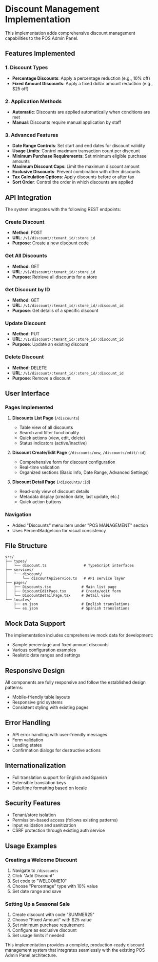 # Discount Management Implementation

This implementation adds comprehensive discount management capabilities to the POS Admin Panel.

## Features Implemented

### 1. Discount Types
- **Percentage Discounts**: Apply a percentage reduction (e.g., 10% off)
- **Fixed Amount Discounts**: Apply a fixed dollar amount reduction (e.g., $25 off)

### 2. Application Methods
- **Automatic**: Discounts are applied automatically when conditions are met
- **Manual**: Discounts require manual application by staff

### 3. Advanced Features
- **Date Range Controls**: Set start and end dates for discount validity
- **Usage Limits**: Control maximum transaction count per discount
- **Minimum Purchase Requirements**: Set minimum eligible purchase amounts
- **Maximum Discount Caps**: Limit the maximum discount amount
- **Exclusive Discounts**: Prevent combination with other discounts
- **Tax Calculation Options**: Apply discounts before or after tax
- **Sort Order**: Control the order in which discounts are applied

## API Integration

The system integrates with the following REST endpoints:

### Create Discount
- **Method**: POST
- **URL**: `/v1/discount/:tenant_id/:store_id`
- **Purpose**: Create a new discount code

### Get All Discounts
- **Method**: GET  
- **URL**: `/v1/discount/:tenant_id/:store_id`
- **Purpose**: Retrieve all discounts for a store

### Get Discount by ID
- **Method**: GET
- **URL**: `/v1/discount/:tenant_id/:store_id/:discount_id`
- **Purpose**: Get details of a specific discount

### Update Discount
- **Method**: PUT
- **URL**: `/v1/discount/:tenant_id/:store_id/:discount_id`
- **Purpose**: Update an existing discount

### Delete Discount
- **Method**: DELETE
- **URL**: `/v1/discount/:tenant_id/:store_id/:discount_id`
- **Purpose**: Remove a discount

## User Interface

### Pages Implemented

1. **Discounts List Page** (`/discounts`)
   - Table view of all discounts
   - Search and filter functionality
   - Quick actions (view, edit, delete)
   - Status indicators (active/inactive)

2. **Discount Create/Edit Page** (`/discounts/new`, `/discounts/edit/:id`)
   - Comprehensive form for discount configuration
   - Real-time validation
   - Organized sections (Basic Info, Date Range, Advanced Settings)

3. **Discount Detail Page** (`/discounts/:id`)
   - Read-only view of discount details
   - Metadata display (creation date, last update, etc.)
   - Quick action buttons

### Navigation
- Added "Discounts" menu item under "POS MANAGEMENT" section
- Uses PercentBadgeIcon for visual consistency

## File Structure

```
src/
├── types/
│   └── discount.ts                 # TypeScript interfaces
├── services/
│   └── discount/
│       └── discountApiService.ts   # API service layer
├── pages/
│   ├── Discounts.tsx              # Main list page
│   ├── DiscountEditPage.tsx       # Create/edit form
│   └── DiscountDetailPage.tsx     # Detail view
└── locales/
    ├── en.json                    # English translations
    └── es.json                    # Spanish translations
```

## Mock Data Support

The implementation includes comprehensive mock data for development:
- Sample percentage and fixed amount discounts
- Various configuration examples
- Realistic date ranges and settings

## Responsive Design

All components are fully responsive and follow the established design patterns:
- Mobile-friendly table layouts
- Responsive grid systems
- Consistent styling with existing pages

## Error Handling

- API error handling with user-friendly messages
- Form validation
- Loading states
- Confirmation dialogs for destructive actions

## Internationalization

- Full translation support for English and Spanish
- Extensible translation keys
- Date/time formatting based on locale

## Security Features

- Tenant/store isolation
- Permission-based access (follows existing patterns)
- Input validation and sanitization
- CSRF protection through existing auth service

## Usage Examples

### Creating a Welcome Discount
1. Navigate to `/discounts`
2. Click "Add Discount"
3. Set code to "WELCOME10"
4. Choose "Percentage" type with 10% value
5. Set date range and save

### Setting Up a Seasonal Sale
1. Create discount with code "SUMMER25"
2. Choose "Fixed Amount" with $25 value
3. Set minimum purchase requirement
4. Configure as exclusive discount
5. Set usage limits if needed

This implementation provides a complete, production-ready discount management system that integrates seamlessly with the existing POS Admin Panel architecture.
